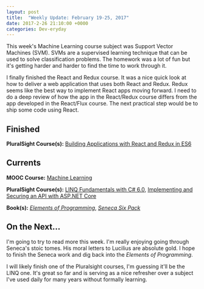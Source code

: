 ```yaml
---
layout: post
title:  "Weekly Update: February 19-25, 2017"
date: 2017-2-26 21:10:00 +0000
categories: Dev-eryday
---
```


This week's Machine Learning course subject was Support Vector Machines (SVM). SVMs are a supervised learning technique that can be used to solve classification problems. The homework was a lot of fun but it's getting harder and harder to find the time to work through it.

I finally finished the React and Redux course. It was a nice quick look at how to deliver a web application that uses both React and Redux. Redux seems like the best way to implement React apps moving forward. I need to do a deep review of how the app in the React/Redux course differs from the app developed in the React/Flux course. The next practical step would be to ship some code using React.

Finished
--------
**PluralSight Course(s):** [Building Applications with React and Redux in ES6][React] 

Currents
--------
**MOOC Course:** [Machine Learning][ML]

**PluralSight Course(s):** [LINQ Fundamentals with C# 6.0][linq], [Implementing and Securing an API with ASP.NET Core][core]

**Book(s):** *[Elements of Programming][ep]*, *[Seneca Six Pack][seneca]*

On the Next...
--------
I'm going to try to read more this week. I'm really enjoying going through Seneca's stoic tomes. His moral letters to Lucilius are absolute gold. I hope to finish the Seneca work and dig back into the *Elements of Programming*.

I will likely finish one of the Pluralsight courses, I'm guessing it'll be the LINQ one. It's great so far and is serving as a nice refresher over a subject I've used daily for many years without formally learning.

[ML]: https://www.coursera.org/learn/machine-learning/
[React]: https://app.pluralsight.com/library/courses/react-redux-react-router-es6/table-of-contents
[linq]: https://app.pluralsight.com/library/courses/linq-fundamentals-csharp-6/table-of-contents
[core]: https://app.pluralsight.com/library/courses/aspdotnetcore-implementing-securing-api/table-of-contents
[seneca]: https://www.amazon.com/Seneca-Six-Pack-Daughters-Illustrated-ebook/dp/B01C0R3W0A/ref=sr_1_1?ie=UTF8&qid=1487554384&sr=8-1&keywords=seneca+six+pack
[ep]: https://www.amazon.com/Elements-Programming-Alexander-Stepanov/dp/032163537X/ref=sr_1_1?ie=UTF8&qid=1486938772&sr=8-1&keywords=elements+of+programming
